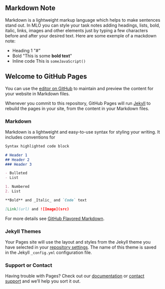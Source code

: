 ## Markdown Note
Markdown is a lightweight markup language which helps to make sentences stand out. 
In MLO you can style your task notes adding headings, lists, bold, italic, links, images
and other elements just by typing a few characters before and after your desired text.
Here are some exemple of a mackdown note:
* Heading 1	"#"
* Bold	"This is some **bold text**"
* Inline code	This is `someJavaScript()`
## Welcome to GitHub Pages

You can use the [editor on GitHub](https://github.com/Wilfried-motchul/reading-notes/edit/master/index.md) to maintain and preview the content for your website in Markdown files.

Whenever you commit to this repository, GitHub Pages will run [Jekyll](https://jekyllrb.com/) to rebuild the pages in your site, from the content in your Markdown files.

### Markdown

Markdown is a lightweight and easy-to-use syntax for styling your writing. It includes conventions for

```markdown
Syntax highlighted code block

# Header 1
## Header 2
### Header 3

- Bulleted
- List

1. Numbered
2. List

**Bold** and _Italic_ and `Code` text

[Link](url) and ![Image](src)
```

For more details see [GitHub Flavored Markdown](https://guides.github.com/features/mastering-markdown/).

### Jekyll Themes

Your Pages site will use the layout and styles from the Jekyll theme you have selected in your [repository settings](https://github.com/Wilfried-motchul/reading-notes/settings). The name of this theme is saved in the Jekyll `_config.yml` configuration file.

### Support or Contact

Having trouble with Pages? Check out our [documentation](https://help.github.com/categories/github-pages-basics/) or [contact support](https://github.com/contact) and we’ll help you sort it out.
